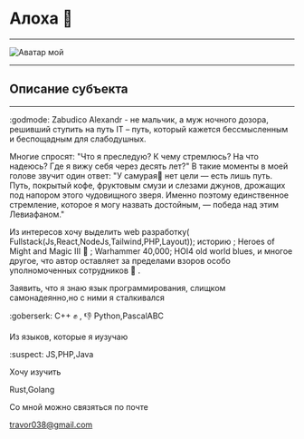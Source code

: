 # Алоха 👋

---

![Аватар мой](https://github.com/zabudico.png)

---

## Описание субъекта

---

:godmode: Zabudico Alexandr - не мальчик, а муж ночного дозора, решивший ступить на путь IT – путь, который кажется бессмысленным и беспощадным для слабодушных.

Многие спросят: "Что я преследую? К чему стремлюсь? На что надеюсь? Где я вижу себя через десять лет?"
В такие моменты в моей голове звучит один ответ: "У самурая:japanese_goblin: нет цели — есть лишь путь. Путь, покрытый кофе, фруктовым смузи и слезами джунов, дрожащих под напором этого чудовищного зверя. Именно поэтому единственное стремление, которое я могу назвать достойным, — победа над этим Левиафаном."

Из интересов хочу выделить web разработку(
Fullstack(Js,React,NodeJs,Tailwind,PHP,Layout)); историю ; Heroes of Might and Magic III :dragon: ; Warhammer 40,000; HOI4 old world blues, и многое другое, что автор оставляет за пределами взоров особо уполномоченных сотрудников :police_car: .

Заявить, что я знаю язык программирования, слищком самонадеянно,но с ними я сталкивался

:goberserk: C++ :fist: , :thumbsdown: Python,PascalABС

Из языков, которые я иузучаю

:suspect: JS,PHP,Java

Хочу изучить

Rust,Golang

Со мной можно связяться по почте

travor038@gmail.com
